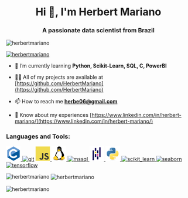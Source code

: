 <h1 align="center">Hi 👋, I'm Herbert Mariano</h1>
<h3 align="center">A passionate data scientist from Brazil</h3>

<p align="left"> <img src="https://komarev.com/ghpvc/?username=herbertmariano&label=Profile%20views&color=0e75b6&style=flat" alt="herbertmariano" /> </p>

<p align="left"> <a href="https://github.com/ryo-ma/github-profile-trophy"><img src="https://github-profile-trophy.vercel.app/?username=herbertmariano" alt="herbertmariano" /></a> </p>

- 🌱 I’m currently learning **Python, Scikit-Learn, SQL, C, PowerBI**

- 👨‍💻 All of my projects are available at [https://github.com/HerbertMariano](https://github.com/HerbertMariano)

- 📫 How to reach me **herbe06@gmail.com**

- 📄 Know about my experiences [https://www.linkedin.com/in/herbert-mariano/](https://www.linkedin.com/in/herbert-mariano/)

<p align="left">
</p>

<h3 align="left">Languages and Tools:</h3>
<p align="left">
  <a href="https://www.cprogramming.com/" target="_blank" rel="noreferrer"> <img src="https://raw.githubusercontent.com/devicons/devicon/master/icons/c/c-original.svg" alt="c" width="40" height="40"/> </a>
  <a href="https://git-scm.com/" target="_blank" rel="noreferrer"> <img src="https://www.vectorlogo.zone/logos/git-scm/git-scm-icon.svg" alt="git" width="40" height="40"/></a> 
  <a href="https://developer.mozilla.org/en-US/docs/Web/JavaScript" target="_blank" rel="noreferrer"> <img src="https://raw.githubusercontent.com/devicons/devicon/master/icons/javascript/javascript-original.svg" alt="javascript" width="40" height="40"/> </a>
  <a href="https://www.linux.org/" target="_blank" rel="noreferrer"> <img src="https://raw.githubusercontent.com/devicons/devicon/master/icons/linux/linux-original.svg" alt="linux" width="40" height="40"/> </a> 
  <a href="https://www.microsoft.com/en-us/sql-server" target="_blank" rel="noreferrer"> <img src="https://www.svgrepo.com/show/303229/microsoft-sql-server-logo.svg" alt="mssql" width="40" height="40"/> </a> 
  <a href="https://pandas.pydata.org/" target="_blank" rel="noreferrer"> <img src="https://raw.githubusercontent.com/devicons/devicon/2ae2a900d2f041da66e950e4d48052658d850630/icons/pandas/pandas-original.svg" alt="pandas" width="40" height="40"/> </a> 
  <a href="https://www.python.org" target="_blank" rel="noreferrer"> <img src="https://raw.githubusercontent.com/devicons/devicon/master/icons/python/python-original.svg" alt="python" width="40" height="40"/> </a> 
  <a href="https://scikit-learn.org/" target="_blank" rel="noreferrer"> <img src="https://upload.wikimedia.org/wikipedia/commons/0/05/Scikit_learn_logo_small.svg" alt="scikit_learn" width="40" height="40"/> </a> 
  <a href="https://seaborn.pydata.org/" target="_blank" rel="noreferrer"> <img src="https://seaborn.pydata.org/_images/logo-mark-lightbg.svg" alt="seaborn" width="40" height="40"/> </a> 
  <a href="https://www.tensorflow.org" target="_blank" rel="noreferrer"> <img src="https://www.vectorlogo.zone/logos/tensorflow/tensorflow-icon.svg" alt="tensorflow" width="40" height="40"/> </a> </p>

<p><img align="left" src="https://github-readme-stats.vercel.app/api/top-langs?username=herbertmariano&show_icons=true&locale=en&layout=compact" alt="herbertmariano" /></p>

<p>&nbsp;<img align="center" src="https://github-readme-stats.vercel.app/api?username=herbertmariano&show_icons=true&locale=en" alt="herbertmariano" /></p>

<p><img align="center" src="https://github-readme-streak-stats.herokuapp.com/?user=herbertmariano&" alt="herbertmariano" /></p>
